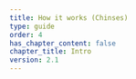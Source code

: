 ```yaml
---
title: How it works (Chinses)
type: guide
order: 4
has_chapter_content: false
chapter_title: Intro
version: 2.1
---
```

